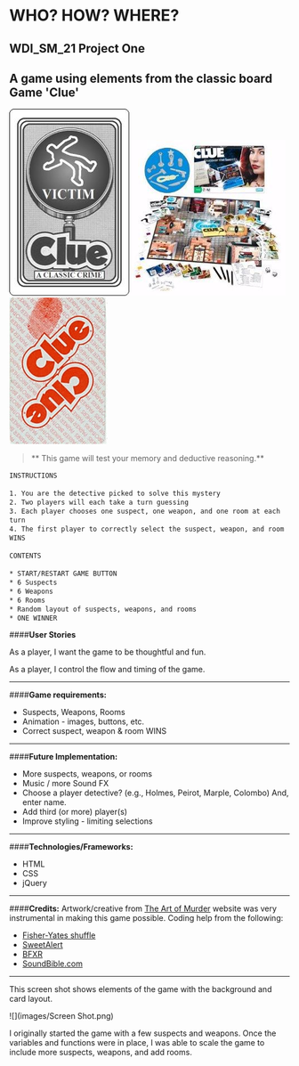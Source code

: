 # WHO? HOW? WHERE?

## WDI_SM_21 Project One 
## A game using elements from the classic board Game 'Clue'

![](images/victimCardBack.png)![](images/clueGame.png)![](images/clue.jpg)

>** This game will test your memory and deductive reasoning.**

```
INSTRUCTIONS

1. You are the detective picked to solve this mystery
2. Two players will each take a turn guessing
3. Each player chooses one suspect, one weapon, and one room at each turn
4. The first player to correctly select the suspect, weapon, and room WINS

CONTENTS

* START/RESTART GAME BUTTON
* 6 Suspects
* 6 Weapons
* 6 Rooms
* Random layout of suspects, weapons, and rooms
* ONE WINNER
```
####**User Stories**

As a player, I want the game to be thoughtful and fun.

As a player, I control the flow and timing of the game. 

---
####**Game requirements:**
* Suspects, Weapons, Rooms
* Animation - images, buttons, etc.
* Correct suspect, weapon & room WINS

---
####**Future Implementation:**
* More suspects, weapons, or rooms
* Music / more Sound FX
* Choose a player detective? (e.g., Holmes, Peirot, Marple, Colombo) And, enter name.
* Add third (or more) player(s)
* Improve styling - limiting selections

---
####**Technologies/Frameworks:**
* HTML
* CSS
* jQuery

---
####**Credits:**
Artwork/creative from [The Art of Murder](http://www.theartofmurder.com/) website was very instrumental in making this game possible. Coding help from the following:

 * [Fisher-Yates shuffle](https://en.wikipedia.org/wiki/Fisher%E2%80%93Yates_shuffle)
 * [SweetAlert](http://t4t5.github.io/sweetalert/)
 * [BFXR](http://www.bfxr.net/)
 * [SoundBible.com](http://soundbible.com/about.php)

---
This screen shot shows elements of the game with the background and card layout.

![](images/Screen Shot.png)

I originally started the game with a few suspects and weapons. Once the variables and functions were in place, I was able to scale the game to include more suspects, weapons, and add rooms.
